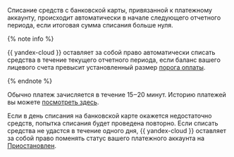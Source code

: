 Списание средств с банковской карты, привязанной к платежному аккаунту, происходит автоматически в начале следующего отчетного периода, если итоговая сумма списания больше нуля.


 {% note info %}

 {{ yandex-cloud }} оставляет за собой право автоматически списать средства в течение текущего отчетного периода, если баланс вашего лицевого счета превысит установленный размер [порога оплаты](../concepts/billing-threshold.md).

 {% endnote %}


Обычно платеж зачисляется в течение 15‒20 минут. Историю платежей вы можете [посмотреть здесь](../operations/check-bill-history.md).

Если в день списания на банковской карте окажется недостаточно средств, попытка списания будет проведена повторно. Если списать средства не удастся в течение одного дня, {{ yandex-cloud }} оставляет за собой право поменять статус вашего платежного аккаунта на [Приостановлен](../concepts/billing-account.md#conditions).
